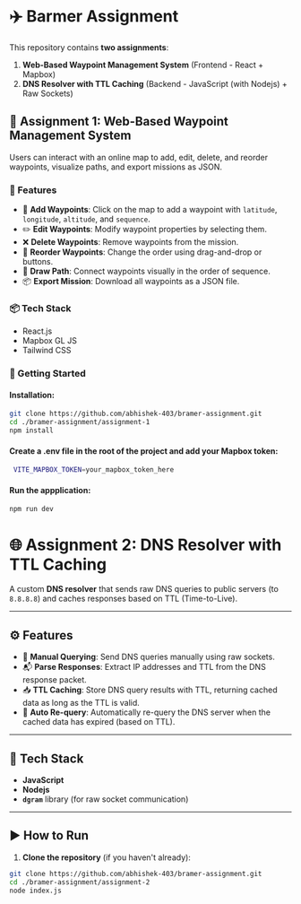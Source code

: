 # ✈️ Barmer Assignment 

This repository contains **two assignments**:

1. **Web-Based Waypoint Management System** (Frontend - React + Mapbox)
2. **DNS Resolver with TTL Caching** (Backend - JavaScript (with Nodejs) + Raw Sockets)

## 📍 Assignment 1: Web-Based Waypoint Management System

Users can interact with an online map to add, edit, delete, and reorder waypoints, visualize paths, and export missions as JSON.

### 🔧 Features

- 🧭 **Add Waypoints**: Click on the map to add a waypoint with `latitude`, `longitude`, `altitude`, and `sequence`.
- ✏️ **Edit Waypoints**: Modify waypoint properties by selecting them.
- ❌ **Delete Waypoints**: Remove waypoints from the mission.
- 🔀 **Reorder Waypoints**: Change the order using drag-and-drop or buttons.
- 🧵 **Draw Path**: Connect waypoints visually in the order of sequence.
- 📦 **Export Mission**: Download all waypoints as a JSON file.

### 📦 Tech Stack

- React.js
- Mapbox GL JS
- Tailwind CSS

### 🚀 Getting Started

#### Installation:
```bash
git clone https://github.com/abhishek-403/bramer-assignment.git
cd ./bramer-assignment/assignment-1
npm install
```

#### Create a .env file in the root of the project and add your Mapbox token:
```bash
 VITE_MAPBOX_TOKEN=your_mapbox_token_here 
```

#### Run the appplication:
```
npm run dev
```
# 🌐 Assignment 2: DNS Resolver with TTL Caching

A custom **DNS resolver** that sends raw DNS queries to public servers (to `8.8.8.8`) and caches responses based on TTL (Time-to-Live).

---

## ⚙️ Features

- 📡 **Manual Querying**: Send DNS queries manually using raw sockets.
- 📬 **Parse Responses**: Extract IP addresses and TTL from the DNS response packet.
- 📥 **TTL Caching**: Store DNS query results with TTL, returning cached data as long as the TTL is valid.
- 🔁 **Auto Re-query**: Automatically re-query the DNS server when the cached data has expired (based on TTL).

---

## 🐍 Tech Stack

- **JavaScript**
- **Nodejs**
- **`dgram`** library (for raw socket communication)
  
---

## ▶️ How to Run

1. **Clone the repository** (if you haven't already):

```bash
git clone https://github.com/abhishek-403/bramer-assignment.git
cd ./bramer-assignment/assignment-2
node index.js
```

